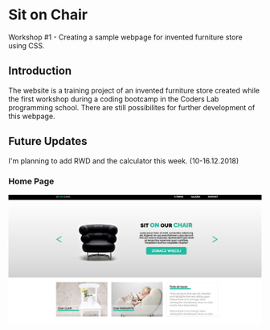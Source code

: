 # Sit on Chair
Workshop #1 - Creating a sample webpage for invented furniture store using CSS.

## Introduction

The website is a training project of an invented furniture store created while the first workshop during a coding bootcamp in the Coders Lab programming school. There are still possibilites for further development of this webpage.

## Future Updates

I'm planning to add RWD and the calculator this week. (10-16.12.2018)

### Home Page

![Home Page screenshot](images/Screenshots/front_page.png?raw=true "Home Page")
